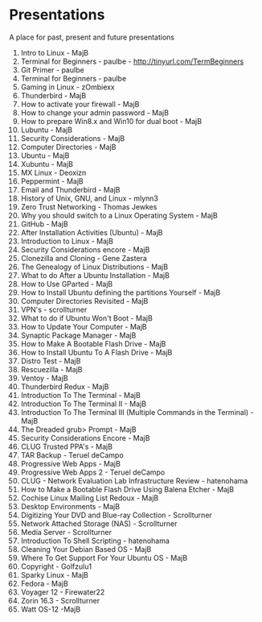 # Presentations
A place for past, present and future presentations

01.  Intro to Linux - MajB
02.  Terminal for Beginners - paulbe
	- http://tinyurl.com/TermBeginners
03.  Git Primer - paulbe
04.  Terminal for Beginners - paulbe
05.  Gaming in Linux - zOmbiexx
06.  Thunderbird - MajB
07.  How to activate your firewall - MajB
08.  How to change your admin password - MajB
09.  How to prepare Win8.x and Win10 for dual boot - MajB
10.  Lubuntu - MajB
11.  Security Considerations - MajB
12.  Computer Directories - MajB
13.  Ubuntu - MajB
14.  Xubuntu - MajB
15.  MX Linux - Deoxizn
16.  Peppermint - MajB
17.  Email and Thunderbird - MajB
18.  History of Unix, GNU, and Linux - mlynn3
19.  Zero Trust Networking - Thomas Jewkes
20.  Why you should switch to a Linux Operating System - MajB
21.  GitHub - MajB
22.  After Installation Activities (Ubuntu) - MajB
23.  Introduction to Linux - MajB
24.  Security Considerations encore - MajB
25.  Clonezilla and Cloning - Gene Zastera
26.  The Genealogy of Linux Distributions - MajB
27.  What to do After a Ubuntu Installation - MajB
28.  How to Use GParted - MajB
29.  How to Install Ubuntu defining the partitions Yourself - MajB
30.  Computer Directories Revisited - MajB
31.  VPN's - scrollturner
32.  What to do if Ubuntu Won't Boot - MajB
33.  How to Update Your Computer - MajB
34.  Synaptic Package Manager - MajB
35.  How to Make A Bootable Flash Drive - MajB
36.  How to Install Ubuntu To A Flash Drive - MajB
37.  Distro Test - MajB
38.  Rescuezilla - MajB
39.  Ventoy - MajB
40.  Thunderbird Redux - MajB
41.  Introduction To The Terminal - MajB
42.  Introduction To The Terminal II - MajB
43.  Introduction To The Terminal III (Multiple Commands in the Terminal) - MajB
44.  The Dreaded grub> Prompt - MajB
45.  Security Considerations Encore - MajB
46.  CLUG Trusted PPA's - MajB
47.  TAR Backup - Teruel deCampo
48.  Progressive Web Apps - MajB
49.  Progressive Web Apps 2 - Teruel deCampo
50.  CLUG - Network Evaluation Lab Infrastructure Review - hatenohama
51.  How to Make a Bootable Flash Drive Using Balena Etcher - MajB
52.  Cochise Linux Mailing List Redoux - MajB
53.  Desktop Environments - MajB
54.  Digitizing Your DVD and Blue-ray Collection - Scrollturner
55.  Network Attached Storage (NAS) - Scrollturner
56.  Media Server - Scrollturner
57.  Introduction To Shell Scripting - hatenohama
58.  Cleaning Your Debian Based OS - MajB
59.  Where To Get Support For Your Ubuntu OS - MajB
60.  Copyright - Golfzulu1
61.  Sparky Linux - MajB
62.  Fedora - MajB
63.  Voyager 12 - Firewater22
64.  Zorin 16.3 - Scrollturner
65.  Watt OS-12 -MajB

